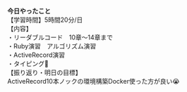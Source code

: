 **今日やったこと**<br>
【学習時間】5時間20分/日<br>
【内容】<br>
・リーダブルコード　10章〜14章まで<br>
・Ruby演習　アルゴリズム演習<br>
・ActiveRecord演習<br>
・タイピング🍦<br>
【振り返り・明日の目標】<br>
ActiveRecord10本ノックの環境構築Docker使った方が良い😭
